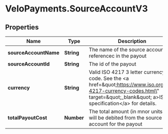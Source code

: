 # VeloPayments.SourceAccountV3

## Properties

Name | Type | Description | Notes
------------ | ------------- | ------------- | -------------
**sourceAccountName** | **String** | The name of the source account as referencec in the payout | 
**sourceAccountId** | **String** | The id of the payout | 
**currency** | **String** | Valid ISO 4217 3 letter currency code. See the &lt;a href&#x3D;\&quot;https://www.iso.org/iso-4217-currency-codes.html\&quot; target&#x3D;\&quot;_blank\&quot; a&gt;ISO specification&lt;/a&gt; for details. | 
**totalPayoutCost** | **Number** | The total amount (in mnor units) that will be debited from the source account for the payout | 


